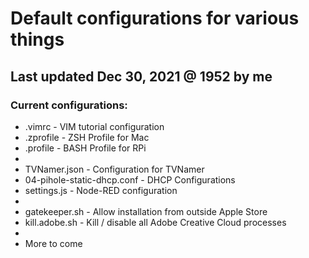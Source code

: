 # Default configurations for various things

## Last updated Dec 30, 2021 @ 1952 by me

### Current configurations:
* .vimrc                        - VIM tutorial configuration
* .zprofile                     - ZSH Profile for Mac
* .profile                      - BASH Profile for RPi
* 
* TVNamer.json                  - Configuration for TVNamer
* 04-pihole-static-dhcp.conf    - DHCP Configurations
* settings.js                   - Node-RED configuration
* 
* gatekeeper.sh                 - Allow installation from outside Apple Store
* kill.adobe.sh                 - Kill / disable all Adobe Creative Cloud processes
* 
* More to come

